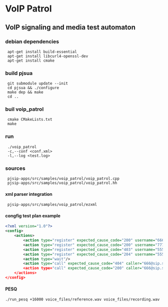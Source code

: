# VoIP Patrol

## VoIP signaling and media test automaton

### debian dependencies
```
 apt-get install build-essential
 apt-get install libcurl4-openssl-dev
 apt-get install cmake
```
### build pjsua
```
 git submodule update --init
 cd pjsua && ./configure
 make dep && make
 cd ..
```

### buil voip_patrol
```
 cmake CMakeLists.txt 
 make
```

### run
```
 ./voip_patrol
 -c,--conf <conf.xml> 
 -l,--log <test.log>
```
### sources
```
 pjsip-apps/src/samples/voip_patrol/voip_patrol.cpp
 pjsip-apps/src/samples/voip_patrol/voip_patrol.hh
```

#### xml parser integration
```
 pjsip-apps/src/samples/voip_patrol/ezxml
```

#### congfig test plan example
```xml
<?xml version="1.0"?>
<config>
	<actions>
		<action type="register" expected_cause_code="200" username="666" password="DNV9J1xUU" registrar="sip.server.net"/>
		<action type="register" expected_cause_code="200" username="777" password="SMOF0qFRA" registrar="sip.server.net"/>
		<action type="register" expected_cause_code="403" username="555" password="SMOF0qFRA" registrar="sip.server.net"/>
		<action type="register" expected_cause_code="204" username="555" password="SMOF0qFRA" registrar="sip.server.net"/>
		<action type="wait"/>
		<action type="call" expected_cause_code="404" caller="666@sip.server.net" callee="555@sip.server.net" duration=10/>
		<action type="call" expected_cause_code="200" caller="666@sip.server.net" callee="777@sip.server.net" duration=10/>
	</actions>
</config>
```

#### PESQ
```
./run_pesq +16000 voice_files/reference.wav voice_files/recording.wav
```
